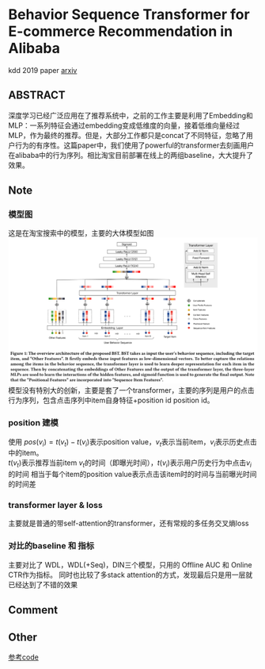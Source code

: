 # Behavior Sequence Transformer for E-commerce Recommendation in Alibaba
kdd 2019 paper [arxiv](https://arxiv.org/pdf/1905.06874.pdf)



## ABSTRACT
深度学习已经广泛应用在了推荐系统中，之前的工作主要是利用了Embedding和MLP：一系列特征会通过embedding变成低维度的向量，接着低维向量经过MLP，作为最终的推荐。但是，大部分工作都只是concat了不同特征，忽略了用户行为的有序性。这篇paper中，我们使用了powerful的transformer去刻画用户在alibaba中的行为序列。相比淘宝目前部署在线上的两组baseline，大大提升了效果。

## Note

### 模型图
这是在淘宝搜索中的模型，主要的大体模型如图
![](https://raw.githubusercontent.com/celia01/papernotes/master/202009/pic/1.png)
模型没有特别大的创新，主要是套了一个transformer，主要的序列是用户的点击行为序列，包含点击序列中item自身特征+position id
position id。

### position 建模
使用 $pos(v_i)=t(v_t)-t(v_i)$表示position value，$v_t$表示当前item，$v_i$表示历史点击中的item。  
$t(v_t)$表示推荐当前item $v_t$的时间（即曝光时间），$t(v_i)$表示用户历史行为中点击$v_i$的时间
相当于每个item的position value表示点击该item时的时间与当前曝光时间的时间差

### transformer layer & loss
主要就是普通的带self-attention的transformer，还有常规的多任务交叉熵loss

### 对比的baseline 和 指标
主要对比了 WDL，WDL(+Seq)，DIN三个模型，只用的 Offline AUC 和 Online CTR作为指标。
同时也比较了多stack attention的方式，发现最后只是用一层就已经达到了不错的效果




## Comment


## Other
[参考code](https://github.com/wziji/deep_ctr/tree/master/BST)
<!--[论文翻译](http://d0evi1.com/mind/)-->



